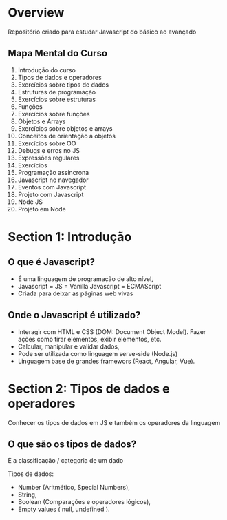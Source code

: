 # Overview 
Repositório criado para estudar Javascript do básico ao avançado

## Mapa Mental do Curso 
1. Introdução do curso
2. Tipos de dados e operadores 
3. Exercícios sobre tipos de dados 
4. Estruturas de programação 
5. Exercícios sobre estruturas
6. Funções 
7. Exercícios sobre funções 
8. Objetos e Arrays
9. Exercícios sobre objetos e arrays 
10. Conceitos de orientação a objetos 
11. Exercícios sobre OO 
12. Debugs e erros no JS 
13. Expressões regulares 
14. Exercícios 
15. Programação assíncrona
16. Javascript no navegador 
17. Eventos com Javascript
18. Projeto com Javascript
19. Node JS
20. Projeto em Node 

# Section 1: Introdução 
## O que é Javascript? 
* É uma linguagem de programação de alto nível, 
* Javascript = JS = Vanilla Javascript = ECMAScript
* Criada para deixar as páginas web vivas

## Onde o Javascript é utilizado? 
* Interagir com HTML e CSS (DOM: Document Object Model). Fazer ações como tirar elementos, exibir elementos, etc. 
* Calcular, manipular e validar dados, 
* Pode ser utilizada como linguagem serve-side (Node.js)
* Linguagem base de grandes framewors (React, Angular, Vue).

# Section 2: Tipos de dados e operadores 
Conhecer os tipos de dados em JS e também os operadores da linguagem 

## O que são os tipos de dados? 
É a classificação / categoria de um dado 

Tipos de dados: 
- Number (Aritmético, Special Numbers), 
- String, 
- Boolean (Comparações e operadores lógicos), 
- Empty values ( null, undefined ). 